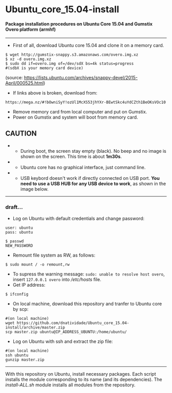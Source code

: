 # Ubuntu_core_15.04-install
#### Package installation procedures on Ubuntu Core 15.04 and Gumstix Overo platform (armhf)

---

- First of all, download Ubuntu core 15.04 and clone it on a memory card.
```
$ wget http://gumstix-snappy.s3.amazonaws.com/overo.img.xz
$ xz -d overo.img.xz
$ sudo dd if=overo.img of=/dev/sdX bs=4k status=progress
#(sdbX is your memory card device)
```
(source: https://lists.ubuntu.com/archives/snappy-devel/2015-April/000525.html)


- If links above is broken, download from:
```
https://mega.nz/#!bOwniSyY!ozUl1McXS53jhYXr-BEwtSkc4uYdCZth1BeOKsVOc10
```

- Remove memory card from local computer and put on Gumstix.
- Power on Gumstix and system will boot from memory card.

CAUTION
---
- - During boot, the screen stay empty (black). No beep and no image is shown on the screen. This time is about **1m30s**.
- - Ubuntu core has no graphical interface, just command line.
- - USB keybord doesn't work if directly connected on USB port. **You need to use a USB HUB for any USB device to work**, as shown in the image below.




---
### draft...

- Log on Ubuntu with default credentials and change password:
```
user: ubuntu
pass: ubuntu
```

```
$ passwd
NEW_PASSWORD
```
- Remount file system as RW, as follows:
```
$ sudo mount / -o remount,rw
```
- To supress the warning message: `sudo: unable to resolve host overo`, insert `127.0.0.1 overo` into */etc/hosts* file.
- Get IP address:
```
$ ifconfig
```

- On local machine, download this repository and tranfer to Ubuntu core by scp:
```
#(on local machine)
wget https://github.com/dnatividade/Ubuntu_core_15.04-install/archive/master.zip
scp master.zip ubuntu@IP_ADDRESS_UBUNTU:/home/ubuntu/
```

- Log on Ubuntu with ssh and extract the zip file:
```
#(on local machine)
ssh ubuntu
gunzip master.zip
```

---

With this repository on Ubuntu, install necessary packages. Each script installs the module corresponding to its name (and its dependencies). The *install-ALL.sh* module installs all modules from the repository.

